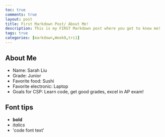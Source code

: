 ```yaml
---
toc: true
comments: true
layout: post
title: First Markdown Post/ About Me!
description: This is my FIRST Markdown post where you get to know me!
tags: true
categories: [markdown,Week0,tri1]
---
```


## About Me
- Name: Sarah Liu
- Grade: Junior
- Favorite food: Sushi
- Favorite electronic: Laptop
- Goals for CSP: Learn code, get good grades, excel in AP exam!

## Font tips
-  **bold**
- *italics*
- 'code font text'
